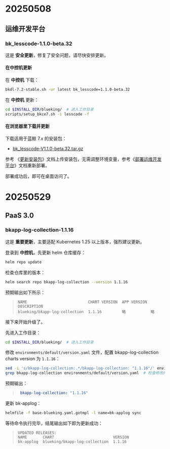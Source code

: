 
# 20250508

## 运维开发平台

### bk_lesscode-1.1.0-beta.32

这是 **安全更新**，修复了安全问题，请尽快安排更新。
<!-- 版本日志见 GitHub_URL 。-->

#### 在中控机更新
在 **中控机** 下载：
``` bash
bkdl-7.2-stable.sh -ur latest bk_lesscode=1.1.0-beta.32
```
在 **中控机** 更新：
``` bash
cd $INSTALL_DIR/blueking/  # 进入工作目录
scripts/setup_bkce7.sh -i lesscode -f
```
#### 在浏览器里下载并更新
下载适用于蓝鲸 7.x 的安装包：
* [bk_lesscode-V1.1.0-beta.32.tar.gz](https://bkopen-1252002024.file.myqcloud.com/saas-paas3/bk_lesscode/bk_lesscode-V1.1.0-beta.32.tar.gz)

参考 《[更新安装包](../manual-install-saas.md#更新安装包)》文档上传安装包，无需调整环境变量，参考《[部署运维开发平台](../install-lesscode.md)》文档重新部署。

部署成功后，即可在桌面访问了。


# 20250529

## PaaS 3.0

### bkapp-log-collection-1.1.16

这是 **重要更新**，主要适配 Kubernetes 1.25 以上版本，强烈建议更新。
<!-- 版本日志见 GitHub_URL 。-->

登录到 **中控机**，先更新 helm 仓库缓存：
``` bash
helm repo update
```
检查仓库里的版本：
``` bash
helm search repo bkapp-log-collection --version 1.1.16
```
预期输出如下所示：
>``` plain
>NAME                           CHART VERSION  APP VERSION  DESCRIPTION
>blueking/bkapp-log-collection  1.1.16         略           略
>```

接下来开始升级了。

先进入工作目录：
``` bash
cd $INSTALL_DIR/blueking/  # 进入工作目录
```

修改 `environments/default/version.yaml` 文件，配置 bkapp-log-collection charts version 为 `1.1.16`：
``` bash
sed -i 's/bkapp-log-collection:.*/bkapp-log-collection: "1.1.16"/' environments/default/version.yaml
grep bkapp-log-collection environments/default/version.yaml  # 检查修改结果
```
预期输出：
>``` yaml
>  bkapp-log-collection: "1.1.16"
>```

更新 bk-applog：
``` bash
helmfile -f base-blueking.yaml.gotmpl -l name=bk-applog sync
```

等待命令执行完毕，结尾输出如下即为更新成功：
>``` plain
>UPDATED RELEASES:
>NAME       CHART                          VERSION
>bk-applog  blueking/bkapp-log-collection  1.1.16
>```

